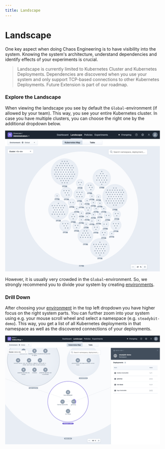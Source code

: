 ```yaml
---
title: Landscape
---
```


# Landscape

One key aspect when doing Chaos Engineering is to have visibility into the system. Knowing the system's architecture, understand dependencies and identify effects of your experiments is crucial.

> Landscape is currently limited to Kubernetes Cluster and Kubernetes Deployments. Dependencies are discovered when you use your system and only support TCP-based connections to other Kubernetes Deployments. Future Extension is part of our roadmap.

### Explore the Landscape

When viewing the landscape you see by default the `Global`-environment (if allowed by your team). This way, you see your entire Kubernetes cluster. In case you have multiple clusters, you can choose the right one by the additional dropdown below.

![Landscape in Global-Envirnoment](landscape-global.png)

However, it is usually very crowded in the `Global`-environment. So, we strongly recommend you to divide your system by creating [environments](../../install-and-configure/manage-environments/README.md).

### Drill Down

After choosing your [environment](../../install-and-configure/manage-environments/README.md) in the top left dropdown you have higher focus on the right system parts. You can further zoom into your system using e.g. your mouse scroll wheel and select a namespace (e.g. `steadybit-demo`). This way, you get a list of all Kubernetes deployments in that namespace as well as the discovered connections of your deployments. 

![Landscape Namespace](landscape-shop.png)
